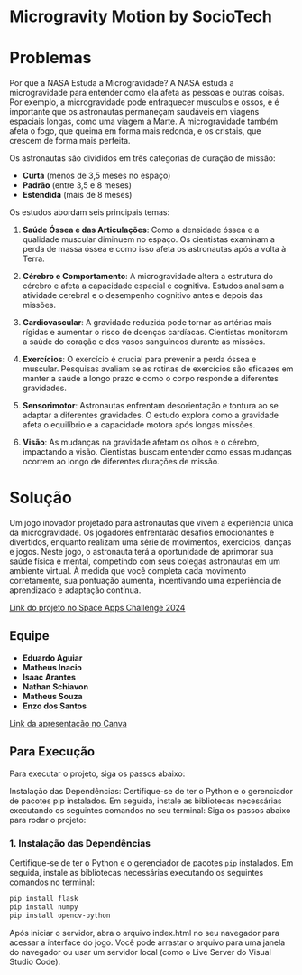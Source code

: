 # Microgravity Motion by SocioTech  

# Problemas

Por que a NASA Estuda a Microgravidade?
A NASA estuda a microgravidade para entender como ela afeta as pessoas e outras coisas. Por exemplo, a microgravidade pode enfraquecer músculos e ossos, e é importante que os astronautas permaneçam saudáveis em viagens espaciais longas, como uma viagem a Marte. A microgravidade também afeta o fogo, que queima em forma mais redonda, e os cristais, que crescem de forma mais perfeita.


Os astronautas são divididos em três categorias de duração de missão:

- **Curta** (menos de 3,5 meses no espaço)
- **Padrão** (entre 3,5 e 8 meses)
- **Estendida** (mais de 8 meses)

Os estudos abordam seis principais temas:

1. **Saúde Óssea e das Articulações**: Como a densidade óssea e a qualidade muscular diminuem no espaço. Os cientistas examinam a perda de massa óssea e como isso afeta os astronautas após a volta à Terra.

2. **Cérebro e Comportamento**: A microgravidade altera a estrutura do cérebro e afeta a capacidade espacial e cognitiva. Estudos analisam a atividade cerebral e o desempenho cognitivo antes e depois das missões.

3. **Cardiovascular**: A gravidade reduzida pode tornar as artérias mais rígidas e aumentar o risco de doenças cardíacas. Cientistas monitoram a saúde do coração e dos vasos sanguíneos durante as missões.

4. **Exercícios**: O exercício é crucial para prevenir a perda óssea e muscular. Pesquisas avaliam se as rotinas de exercícios são eficazes em manter a saúde a longo prazo e como o corpo responde a diferentes gravidades.

5. **Sensorimotor**: Astronautas enfrentam desorientação e tontura ao se adaptar a diferentes gravidades. O estudo explora como a gravidade afeta o equilíbrio e a capacidade motora após longas missões.

6. **Visão**: As mudanças na gravidade afetam os olhos e o cérebro, impactando a visão. Cientistas buscam entender como essas mudanças ocorrem ao longo de diferentes durações de missão.


# Solução

Um jogo inovador projetado para astronautas que vivem a experiência única da microgravidade. Os jogadores enfrentarão desafios emocionantes e divertidos, enquanto realizam uma série de movimentos, exercícios, danças e jogos. 
Neste jogo, o astronauta terá a oportunidade de aprimorar sua saúde física e mental, competindo com seus colegas astronautas em um ambiente virtual. 
À medida que você completa cada movimento corretamente, sua pontuação aumenta, incentivando uma experiência de aprendizado e adaptação contínua.

[Link do projeto no Space Apps Challenge 2024](https://www.spaceappschallenge.org/nasa-space-apps-2024/find-a-team/socio-tech/)

## Equipe

- **Eduardo Aguiar**
- **Matheus Inacio**
- **Isaac Arantes**
- **Nathan Schiavon**
- **Matheus Souza**
- **Enzo dos Santos**

[Link da apresentação no Canva](https://www.canva.com/design/DAGS0Eiyxvw/3vudmxTZ4cTQd4CaaTCSbw/edit?amp%3Butm_campaign=designshare&amp%3Butm_medium=link2&amp%3Butm_source=sharebutton)

## Para Execução
Para executar o projeto, siga os passos abaixo:

Instalação das Dependências: Certifique-se de ter o Python e o gerenciador de pacotes pip instalados. Em seguida, instale as bibliotecas necessárias executando os seguintes comandos no seu terminal:
Siga os passos abaixo para rodar o projeto:

### 1. Instalação das Dependências

Certifique-se de ter o Python e o gerenciador de pacotes `pip` instalados. Em seguida, instale as bibliotecas necessárias executando os seguintes comandos no terminal:

```bash
pip install flask
pip install numpy
pip install opencv-python
```
Após iniciar o servidor, abra o arquivo index.html no seu navegador para acessar a interface do jogo. Você pode arrastar o arquivo para uma janela do navegador ou usar um servidor local (como o Live Server do Visual Studio Code).
